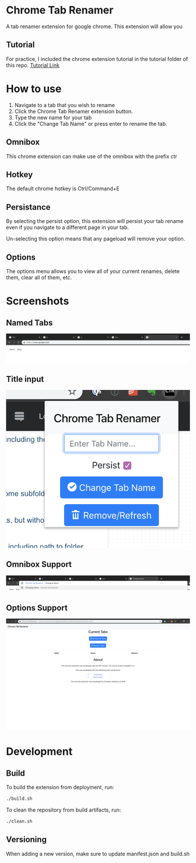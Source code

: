 # Chrome Tab Renamer
A tab renamer extension for google chrome. This extension will allow you 

## Tutorial
For practice, I included the chrome extension tutorial in the tutorial folder of this repo.
[Tutorial Link](https://developer.chrome.com/extensions/getstarted)

# How to use
1. Navigate to a tab that you wish to rename
1. Click the Chrome Tab Renamer extension button.
1. Type the new name for your tab
1. Click the "Change Tab Name" or press enter to rename the tab.

## Omnibox
This chrome extension can make use of the omnibox with the prefix ctr

## Hotkey
The default chrome hotkey is Ctrl/Command+E

## Persistance
By selecting the persist option, this extension will persist your tab rename even if you navigate to a different page in your tab.

Un-selecting this option means that any pageload will remove your option.

## Options
The options menu allows you to view all of your current renames, delete them, clear all of them, etc.

# Screenshots
## Named Tabs

![Image of Tabs](screenshots/tabs.png)

## Title input

![Image of Input](screenshots/enter.png)

## Omnibox Support

![Image of Omnibox](screenshots/omnibox.png)

## Options Support
![Image of Options](screenshots/options.png)

# Development
## Build
To build the extension from deployment, run:
```sh
./build.sh
```

To clean the repository from build artifacts, run:
```sh
./clean.sh
```

## Versioning
When adding a new version, make sure to update manifest.json and build.sh
